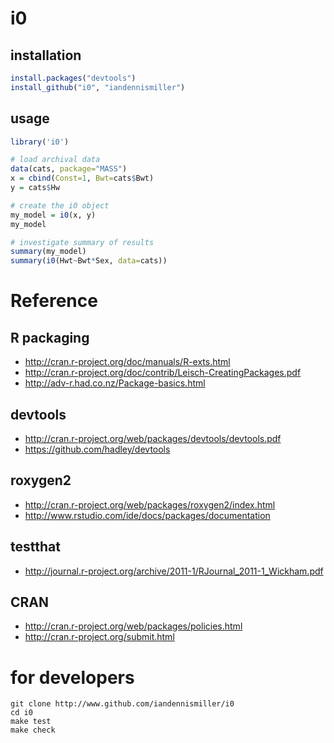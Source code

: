 # i0

## installation

```r
install.packages("devtools")
install_github("i0", "iandennismiller")
```

## usage

```r
library('i0')

# load archival data
data(cats, package="MASS")
x = cbind(Const=1, Bwt=cats$Bwt)
y = cats$Hw

# create the i0 object
my_model = i0(x, y)
my_model

# investigate summary of results
summary(my_model)
summary(i0(Hwt~Bwt*Sex, data=cats))
```

# Reference

## R packaging

- http://cran.r-project.org/doc/manuals/R-exts.html
- http://cran.r-project.org/doc/contrib/Leisch-CreatingPackages.pdf
- http://adv-r.had.co.nz/Package-basics.html

## devtools

- http://cran.r-project.org/web/packages/devtools/devtools.pdf
- https://github.com/hadley/devtools

## roxygen2

- http://cran.r-project.org/web/packages/roxygen2/index.html
- http://www.rstudio.com/ide/docs/packages/documentation

## testthat

- http://journal.r-project.org/archive/2011-1/RJournal_2011-1_Wickham.pdf

## CRAN

- http://cran.r-project.org/web/packages/policies.html
- http://cran.r-project.org/submit.html

# for developers

    git clone http://www.github.com/iandennismiller/i0
    cd i0
    make test
    make check

